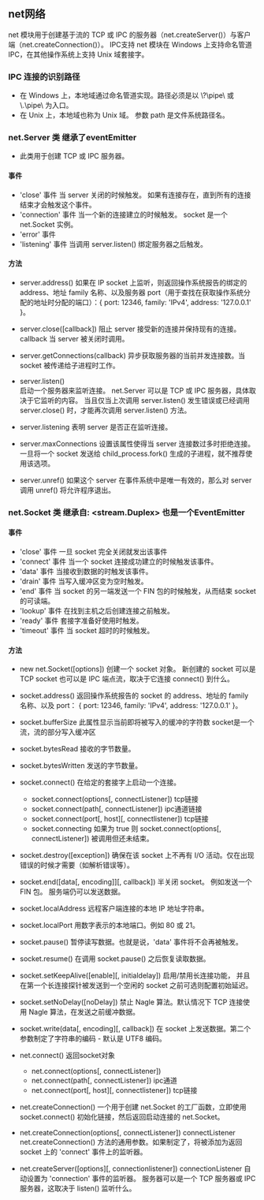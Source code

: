 ## net网络
net 模块用于创建基于流的 TCP 或 IPC 的服务器（net.createServer()）与客户端（net.createConnection()）。
IPC支持 net 模块在 Windows 上支持命名管道 IPC，在其他操作系统上支持 Unix 域套接字。


### IPC 连接的识别路径
- 在 Windows 上，本地域通过命名管道实现。路径必须是以 \\?\pipe\ 或 \\.\pipe\ 为入口。
- 在 Unix 上，本地域也称为 Unix 域。 参数 path 是文件系统路径名。

### net.Server 类  继承了eventEmitter
- 此类用于创建 TCP 或 IPC 服务器。

#### 事件 
- 'close' 事件 当 server 关闭的时候触发。 如果有连接存在，直到所有的连接结束才会触发这个事件。
- 'connection' 事件 当一个新的连接建立的时候触发。 socket 是一个 net.Socket 实例。
- 'error' 事件 
- 'listening' 事件 当调用 server.listen() 绑定服务器之后触发。

#### 方法
- server.address() 
  如果在 IP socket 上监听，则返回操作系统报告的绑定的 address、地址 family 名称、以及服务器 port（用于查找在获取操作系统分配的地址时分配的端口）：{ port: 12346, family: 'IPv4', address: '127.0.0.1' }。
- server.close([callback]) 阻止 server 接受新的连接并保持现有的连接。
  callback <Function> 当 server 被关闭时调用。

- server.getConnections(callback) 异步获取服务器的当前并发连接数。当 socket 被传递给子进程时工作。
- server.listen()  
  启动一个服务器来监听连接。 net.Server 可以是 TCP 或 IPC 服务器，具体取决于它监听的内容。
  当且仅当上次调用 server.listen() 发生错误或已经调用 server.close() 时，才能再次调用 server.listen() 方法。

- server.listening 表明 server 是否正在监听连接。
- server.maxConnections 设置该属性使得当 server 连接数过多时拒绝连接。
  一旦将一个 socket 发送给 child_process.fork() 生成的子进程，就不推荐使用该选项。
- server.unref() 
  如果这个 server 在事件系统中是唯一有效的，那么对 server 调用 unref() 将允许程序退出。


### net.Socket 类 继承自: <stream.Duplex> 也是一个EventEmitter




#### 事件
- 'close' 事件 一旦 socket 完全关闭就发出该事件
- 'connect' 事件 当一个 socket 连接成功建立的时候触发该事件。
- 'data' 事件 当接收到数据的时触发该事件。
- 'drain' 事件 当写入缓冲区变为空时触发。
- 'end' 事件 当 socket 的另一端发送一个 FIN 包的时候触发，从而结束 socket 的可读端。
- 'lookup' 事件 在找到主机之后创建连接之前触发。
- 'ready' 事件 套接字准备好使用时触发。
- 'timeout' 事件 当 socket 超时的时候触发。

#### 方法
- new net.Socket([options])
  创建一个 socket 对象。 新创建的 socket 可以是 TCP socket 也可以是 IPC 端点流，取决于它连接 connect() 到什么。

- socket.address() 
  返回操作系统报告的 socket 的 address、地址的 family 名称、以及 port： { port: 12346, family: 'IPv4', address: '127.0.0.1' }。

- socket.bufferSize 此属性显示当前即将被写入的缓冲的字符数 socket是一个流，流的部分写入缓冲区
- socket.bytesRead 接收的字节数量。
- socket.bytesWritten 发送的字节数量。
- socket.connect() 在给定的套接字上启动一个连接。
  - socket.connect(options[, connectListener]) tcp链接
  - socket.connect(path[, connectListener]) ipc通道链接 
  - socket.connect(port[, host][, connectlistener]) tcp链接
  - socket.connecting 
    如果为 true 则 socket.connect(options[, connectListener]) 被调用但还未结束。
- socket.destroy([exception]) 
  确保在该 socket 上不再有 I/O 活动。仅在出现错误的时候才需要（如解析错误等）。
- socket.end([data[, encoding]][, callback]) 
  半关闭 socket。 例如发送一个 FIN 包。 服务端仍可以发送数据。
- socket.localAddress 远程客户端连接的本地 IP 地址字符串。
- socket.localPort  用数字表示的本地端口。例如 80 或 21。
- socket.pause() 暂停读写数据。也就是说，'data' 事件将不会再被触发。
- socket.resume() 在调用 socket.pause() 之后恢复读取数据。
- socket.setKeepAlive([enable][, initialdelay]) 
  启用/禁用长连接功能， 并且在第一个长连接探针被发送到一个空闲的 socket 之前可选则配置初始延迟。
- socket.setNoDelay([noDelay]) 禁止 Nagle 算法。默认情况下 TCP 连接使用 Nagle 算法，在发送之前缓冲数据。
- socket.write(data[, encoding][, callback]) 
  在 socket 上发送数据。第二个参数制定了字符串的编码 - 默认是 UTF8 编码。
- net.connect() 返回socket对象
  - net.connect(options[, connectListener])
  - net.connect(path[, connectListener]) ipc通道
  - net.connect(port[, host][, connectlistener]) tcp链接 
- net.createConnection() 一个用于创建 net.Socket 的工厂函数，立即使用 socket.connect() 初始化链接，然后返回启动连接的 net.Socket。
- net.createConnection(options[, connectListener])
  connectListener <Function> net.createConnection() 方法的通用参数。如果制定了，将被添加为返回 socket 上的 'connect' 事件上的监听器。

- net.createServer([options][, connectionlistener]) 
  connectionListener <Function> 自动设置为 'connection' 事件的监听器。
  服务器可以是一个 TCP 服务器或 IPC 服务器，这取决于 listen() 监听什么。